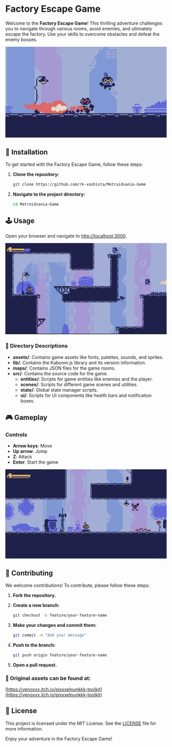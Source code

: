 # Factory Escape Game



Welcome to the **Factory Escape Game**! This thrilling adventure challenges you to navigate through various rooms, avoid enemies, and ultimately escape the factory. Use your skills to overcome obstacles and defeat the enemy bosses.

![Game Screenshot](./gameplay/screenshot.png)

## 🚀 Installation

To get started with the Factory Escape Game, follow these steps:

1. **Clone the repository:**
    ```sh
    git clone https://github.com/rk-vashista/Metroidvania-Game
    ```
    

2. **Navigate to the project directory:**
    ```sh
    cd Metroidvania-Game
    ```


## 🕹️ Usage

Open your browser and navigate to [http://localhost:3000](http://localhost:3000).

![Game Start](./gameplay/gameStart.png)



### 📂 Directory Descriptions

- **assets/**: Contains game assets like fonts, palettes, sounds, and sprites.
- **lib/**: Contains the Kaboom.js library and its version information.
- **maps/**: Contains JSON files for the game rooms.
- **src/**: Contains the source code for the game.
    - **entities/**: Scripts for game entities like enemies and the player.
    - **scenes/**: Scripts for different game scenes and utilities.
    - **state/**: Global state manager scripts.
    - **ui/**: Scripts for UI components like health bars and notification boxes.



## 🎮 Gameplay

### Controls

- **Arrow keys**: Move
- **Up arrow**: Jump
- **Z**: Attack
- **Enter**: Start the game

![Controls](./gameplay/gamePlay.png)


## 🤝 Contributing

We welcome contributions! To contribute, please follow these steps:

1. **Fork the repository.**
   
2. **Create a new branch:**
    ```sh
    git checkout -b feature/your-feature-name
    ```

3. **Make your changes and commit them:**
    ```sh
    git commit -m "Add your message"
    ```

4. **Push to the branch:**
    ```sh
    git push origin feature/your-feature-name
    ```

5. **Open a pull request.**
    

### 👾 Original assets can be found at:
[https://venoxxx.itch.io/pixxxelpunkkk-toolkit](https://venoxxx.itch.io/pixxxelpunkkk-toolkit)

## 📜 License

This project is licensed under the MIT License. See the [LICENSE](LICENSE) file for more information.

Enjoy your adventure in the Factory Escape Game!